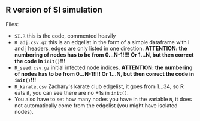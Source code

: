 ## R version of SI simulation

Files:
* `SI.R` this is the code, commented heavily
* `R_adj.csv.gz` this is an edgelist in the form of a simple dataframe with i and j headers, edges are only listed in one direction. **ATTENTION: the numbering of nodes has to be from 0...N-1!!!! Or 1...N, but then correct the code in `init()`!!!**
* `R_seed.csv.gz` initial infected node indices. **ATTENTION: the numbering of nodes has to be from 0...N-1!!!! Or 1...N, but then correct the code in `init()`!!!**
* `R_karate.csv` Zachary's karate club edgelist, it goes from 1...34, so R eats it, you can see there are no +1s in `init()`.
* You also have to set how many nodes you have in the variable `N`, it does not automatically come from the edgelist (you might have isolated nodes).